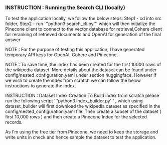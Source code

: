 ### INSTRUCTION : Running the Search CLI (locally)
To test the application locally, we follow the below steps:
Step1 - cd into src folder, 
Step2 - run '''python3 search_cli.py''' which will then initialize the Pinecone client to connect to the vector database for retrieval,Cohere client for reranking of retrieved documents and OpenAI for generation of the final answer

NOTE : For the purpose of testing this application, I have generated temporary API keys for OpenAI, Cohere and Pinecone.

NOTE : To save time, the index has been created for the first 10000 rows of the wikipedia dataset. More details about the dataset can be found under config/nested_configuration.yaml under section huggingface. However if we wish to create the index from scratch we can follow the below instructions to generate the index.

INSTRUCTION  : Dataset Index Creation
To Build index from scratch please run the following script '''python3 index_builder.py''' , which using dataset_builder will first download the wikipedia dataset as specified in the config/nested_configuration.yaml file. Then create a subset of the dataset ( first 10,000 rows ) and then create a Pinecone Index for the selected records. 

As I'm using the free tier from Pinecone, we need to keep the storage and write units in check and hence sample the dataset to test the application.







